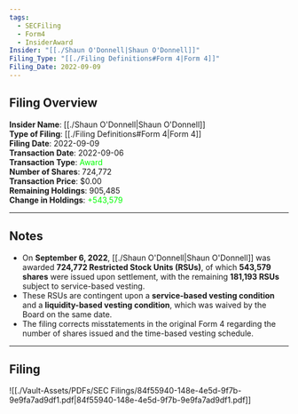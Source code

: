 ```yaml
---
tags:
  - SECFiling
  - Form4
  - InsiderAward
Insider: "[[./Shaun O'Donnell|Shaun O'Donnell]]"
Filing_Type: "[[./Filing Definitions#Form 4|Form 4]]"
Filing_Date: 2022-09-09
---
```


## Filing Overview

**Insider Name**: [[./Shaun O'Donnell|Shaun O'Donnell]]  
**Type of Filing**: [[./Filing Definitions#Form 4|Form 4]]  
**Filing Date**: 2022-09-09  
**Transaction Date**: 2022-09-06  
**Transaction Type**: <span style="color:lime">Award</span>  
**Number of Shares**: 724,772  
**Transaction Price**: $0.00  
**Remaining Holdings**: 905,485  
**Change in Holdings**: <span style="color:lime">+543,579</span>  

---

## Notes

- On **September 6, 2022**, [[./Shaun O'Donnell|Shaun O'Donnell]] was awarded **724,772 Restricted Stock Units (RSUs)**, of which **543,579 shares** were issued upon settlement, with the remaining **181,193 RSUs** subject to service-based vesting.  
- These RSUs are contingent upon a **service-based vesting condition** and a **liquidity-based vesting condition**, which was waived by the Board on the same date.  
- The filing corrects misstatements in the original Form 4 regarding the number of shares issued and the time-based vesting schedule.  

---

## Filing

![[./Vault-Assets/PDFs/SEC Filings/84f55940-148e-4e5d-9f7b-9e9fa7ad9df1.pdf|84f55940-148e-4e5d-9f7b-9e9fa7ad9df1.pdf]]
